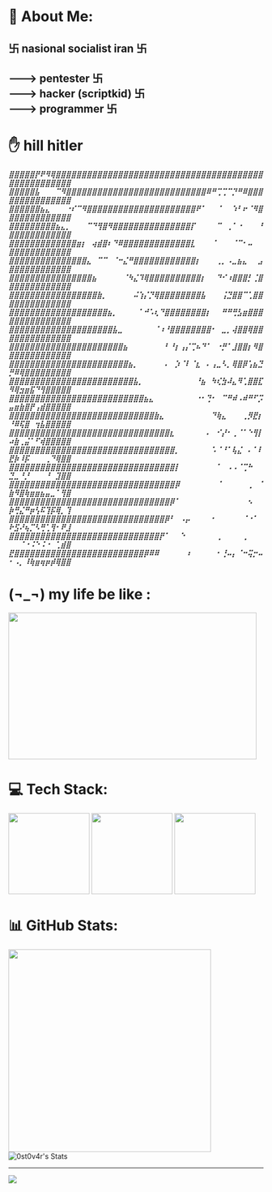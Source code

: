 # 💫 About Me:
<h2>卐 nasional socialist iran 卐<h2>---> pentester 卐<br>---> hacker (scriptkid) 卐<br>---> programmer 卐

# ✋ hill hitler
<h5>
⣿⣿⣿⣿⣿⡟⠟⠻⢿⣿⣿⣿⣿⣿⣿⣿⣿⣿⣿⣿⣿⣿⣿⣿⣿⣿⣿⣿⣿⣿⣿⣿⣿⣿⣿⣿⣿⣿⣿⣿⣿⣿⣿⣿⣿⣿⣿⣿⣿⣿⣿⣿⣿⣿⣿⣿⣿⣿⣿⣿⣿
⣿⣿⣿⣿⣿⣧⠀⠀⠀⠉⠻⣿⣿⣿⣿⣿⣿⣿⣿⣿⣿⣿⣿⣿⣿⣿⣿⣿⣿⣿⣿⣿⣿⣿⣿⣿⣿⣿⠿⠛⢉⢉⠉⡙⠛⠿⣿⣿⣿⣿⣿⣿⣿⣿⣿⣿⣿⣿⣿⣿⣿
⣿⣿⣿⣿⣿⣿⣦⣄⠀⠀⠀⠐⠎⠉⠻⣿⣿⣿⣿⣿⣿⣿⣿⣿⣿⣿⣿⣿⣿⣿⣿⣿⣿⣿⣿⣿⠟⠁⠀⠀⠈⠀⠀⠱⠃⠖⠈⠻⣿⣿⣿⣿⣿⣿⣿⣿⣿⣿⣿⣿⣿
⣿⣿⣿⣿⣿⣿⣿⣿⣿⣦⣄⡀⠀⠀⠀⠉⠙⢻⣿⠻⣿⣿⣿⣿⣿⣿⣿⣿⣿⣿⣿⣿⣿⣿⣿⡏⠀⠀⠀⠀⠉⠀⢀⠁⠐⠀⠀⠀⠘⣿⣿⣿⣿⣿⣿⣿⣿⣿⣿⣿⣿
⣿⣿⣿⣿⣿⣿⣿⣿⣿⣿⣿⣿⣿⣶⡆⠀⢴⣾⣿⠆⠙⠿⣿⣿⣿⣿⣿⣿⣿⣿⣿⣿⣿⣿⣿⣇⠀⠀⠀⠈⠀⠀⠀⠈⠉⠂⠤⠀⠀⣿⣿⣿⣿⣿⣿⣿⣿⣿⣿⣿⣿
⣿⣿⣿⣿⣿⣿⣿⣿⣿⣿⣿⣿⣿⣿⣿⣄⠀⠉⠉⠀⠈⠒⣌⠛⣿⣿⣿⣿⣿⣿⣿⣿⣿⣿⣿⣿⡆⠀⠀⠀⢀⡀⠠⣀⣦⣄⠀⠀⣠⣿⣿⣿⣿⣿⣿⣿⣿⣿⣿⣿⣿
⣿⣿⣿⣿⣿⣿⣿⣿⣿⣿⣿⣿⣿⣿⣿⣿⣦⠀⠀⠀⠀⠀⠈⠳⣌⠹⢿⣿⣿⣿⣿⣿⣿⣿⣿⣿⣿⡆⠀⠀⠙⠊⠰⣿⣿⣿⡃⢈⣿⣿⣿⣿⣿⣿⣿⣿⣿⣿⣿⣿⣿
⣿⣿⣿⣿⣿⣿⣿⣿⣿⣿⣿⣿⣿⣿⣿⣿⣿⣷⡀⠀⠀⠀⠀⠀⠬⢱⡌⡙⢿⣿⣿⣿⣿⣿⣿⣿⣿⣧⠀⠀⠀⢨⣙⣿⣿⠉⢁⣿⣿⣿⣿⣿⣿⣿⣿⣿⣿⣿⣿⣿⣿
⣿⣿⣿⣿⣿⣿⣿⣿⣿⣿⣿⣿⣿⣿⣿⣿⣿⣿⣿⣦⡀⠀⠀⠀⠀⠁⠚⠡⢆⠙⣿⣿⣿⣿⣿⣿⣿⣿⡆⠀⠀⠛⠛⢛⣣⣶⣿⣿⣿⣿⣿⣿⣿⣿⣿⣿⣿⣿⣿⣿⣿
⣿⣿⣿⣿⣿⣿⣿⣿⣿⣿⣿⣿⣿⣿⣿⣿⣿⣿⣿⣿⣧⣀⠀⠀⠀⠀⠀⠀⠈⠰⠘⣿⣿⣿⣿⣿⣿⣿⣿⠂⠀⣀⡀⢼⣿⣿⢿⣿⣿⣿⣿⣿⣿⣿⣿⣿⣿⣿⣿⣿⣿
⣿⣿⣿⣿⣿⣿⣿⣿⣿⣿⣿⣿⣿⣿⣿⣿⣿⣿⣿⣿⣿⣿⣦⠀⠀⠀⠀⠀⠀⠀⠃⠘⡆⢠⡌⢉⠦⠙⠁⠀⠐⡛⠁⣸⣿⣿⡆⠻⣿⣿⣿⣿⣿⣿⣿⣿⣿⣿⣿⣿⣿
⣿⣿⣿⣿⣿⣿⣿⣿⣿⣿⣿⣿⣿⣿⣿⣿⣿⣿⣿⣿⣿⣿⣿⣦⡀⠀⠀⠀⠀⠀⠄⠀⡱⠈⠇⠈⣆⠀⠄⢠⣀⠣⡀⢿⣿⡿⢡⣦⣙⡛⠿⢿⣿⣿⣿⣿⣿⣿⣿⣿⣿
⣿⣿⣿⣿⣿⣿⣿⣿⣿⣿⣿⣿⣿⣿⣿⣿⣿⣿⣿⣿⣿⣿⣿⣿⣧⡀⠀⠀⠀⠀⠀⠀⠀⠀⠀⠀⠘⣦⠀⠳⢎⣳⠼⣄⠻⢁⣿⣿⣏⠻⢿⣲⣶⣯⠙⢻⣿⣿⣿⣿⣿
⣿⣿⣿⣿⣿⣿⣿⣿⣿⣿⣿⣿⣿⣿⣿⣿⣿⣿⣿⣿⣿⣿⣿⣿⣿⣿⣦⣄⠀⠀⠀⠀⠀⠀⠀⠀⠐⠂⢙⠂⠀⠉⠛⠾⠠⠾⠛⠋⡩⣤⣶⣷⣿⡟⢠⣾⣿⣿⣿⣿⣿
⣿⣿⣿⣿⣿⣿⣿⣿⣿⣿⣿⣿⣿⣿⣿⣿⣿⣿⣿⣿⣿⣿⣿⣿⣿⣿⣿⣿⣷⣄⠀⠀⠀⠀⠀⠀⠀⠀⠀⠙⢷⣄⠀⠀⠀⢀⡻⣟⡆⠘⠿⢯⣿⠀⢲⣧⣿⣿⣿⣿⣿
⣿⣿⣿⣿⣿⣿⣿⣿⣿⣿⣿⣿⣿⣿⣿⣿⣿⣿⣿⣿⣿⣿⣿⣿⣿⣿⣿⣿⣿⣿⣿⣆⠀⠀⠀⠀⠀⠀⠄⠀⠊⡜⠂⢀⠈⠁⠑⢻⡇⠴⣷⢀⣬⠁⠋⢾⣿⣿⣿⣿⣿
⣿⣿⣿⣿⣿⣿⣿⣿⣿⣿⣿⣿⣿⣿⣿⣿⣿⣿⣿⣿⣿⣿⣿⣿⣿⣿⣿⣿⣿⣿⣿⣿⡀⠀⠀⠀⠀⠀⠀⠡⠈⠘⠁⢧⣌⠀⠄⠁⠇⣟⡷⠸⡯⠀⠀⠀⢀⠙⢿⣿⣿
⣿⣿⣿⣿⣿⣿⣿⣿⣿⣿⣿⣿⣿⣿⣿⣿⣿⣿⣿⣿⣿⣿⣿⣿⣿⣿⣿⣿⣿⣿⣿⣿⡇⠀⠀⠀⠀⠀⠀⠀⠁⠀⠠⠠⠈⢉⠓⠀⠀⣙⣀⠘⡘⠀⠀⠀⠘⠀⣹⣿⣿
⣿⣿⣿⣿⣿⣿⣿⣿⣿⣿⣿⣿⣿⣿⣿⣿⣿⣿⣿⣿⣿⣿⣿⣿⣿⣿⣿⣿⣿⣿⣿⣿⡿⠀⠀⠀⠀⠀⠀⠀⠈⠀⠀⠀⠀⠀⢀⠀⠈⣷⠻⣿⢷⣶⣶⣦⣤⣀⠁⢻⣿
⣿⣿⣿⣿⣿⣿⣿⣿⣿⣿⣿⣿⣿⣿⣿⣿⣿⣿⣿⣿⣿⣿⣿⣿⣿⣿⣿⣿⣿⣿⣿⡿⠁⠀⠀⠀⠀⠀⠀⠀⠀⠀⠀⠀⠀⠀⠢⠀⠀⡷⢛⣌⠛⡶⢣⠯⢹⡯⢿⡀⢹
⣿⣿⣿⣿⣿⣿⣿⣿⣿⣿⣿⣿⣿⣿⣿⣿⣿⣿⣿⣿⣿⣿⣿⣿⣿⣿⣿⣿⣿⣿⡿⠃⠀⠠⡤⠀⠀⠀⠀⠂⠀⠀⠀⠀⠀⠈⠐⠁⠀⠗⣫⠜⢦⡉⠣⢛⢁⢻⠂⠟⣸
⣿⣿⣿⣿⣿⣿⣿⣿⣿⣿⣿⣿⣿⣿⣿⣿⣿⣿⣿⣿⣿⣿⣿⣿⣿⣿⣿⣿⣿⡟⠁⠀⠀⠑⠀⠀⠀⠀⠀⠀⢀⠀⠀⠀⠀⢀⠀⠀⠀⠀⠀⠈⠐⠨⠑⠨⠐⠀⢁⣾⣿
⣟⣿⣿⣿⣿⣿⣿⣿⣿⣿⣿⣿⣿⣿⣿⣿⣿⣿⣿⣿⣿⣿⣿⣿⣿⣿⡿⠿⠿⠀⠀⠀⠀⠀⠰⠀⠀⠀⠀⠀⠂⢘⠤⡄⠈⠒⢭⡒⠤⠂⠠⡀⠸⢷⣶⢶⡶⡾⢿⣿⣿
</h5>

# (¬_¬) my life be like :

<img src="https://github.com/user-attachments/assets/c4d03f9d-b06c-4045-b9a9-cc65a2c7c8f6" width="490" height="290" />

# 💻 Tech Stack:
<img src="https://github.com/user-attachments/assets/2b469ff4-61fa-4e4a-8613-d06a9f62b74c" width="160" height="160" />
<img src="https://github.com/user-attachments/assets/5f5ddde9-e5b4-40d8-a9a3-ad632e7c28f7" width="160" height="160" />
<img src="https://github.com/user-attachments/assets/94c8b77d-056d-4005-93d1-cc5ba1605636" width="160" height="160" />

# 📊 GitHub Stats:
<img src="https://github-readme-stats.vercel.app/api/top-langs/?username=0st0v4r&theme=vue-dark&show_icons=true&hide_border=true&layout=compact" width="400" height="400" /> <br>
![0st0v4r's Stats](https://github-readme-stats.vercel.app/api?username=0st0v4r&theme=vue-dark&show_icons=true&hide_border=true&count_private=true)

---
[![](https://visitcount.itsvg.in/api?id=ostovar1389&icon=0&color=0)](https://visitcount.itsvg.in)

<!-- Proudly created with GPRM ( https://gprm.itsvg.in ) -->

